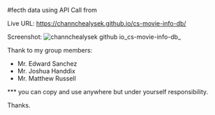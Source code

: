 #fecth data using API Call from 


Live URL: https://channchealysek.github.io/cs-movie-info-db/

Screenshot:
![channchealysek github io_cs-movie-info-db_](https://user-images.githubusercontent.com/102747948/178157669-d4a50c42-14b8-4b50-b337-947d4055a107.png)

Thank to my group members:
	<ul>
	<li>Mr. Edward Sanchez</li>
	<li>Mr. Joshua Handdix</li>
	<li>Mr. Matthew Russell</li></ul>

*** you can copy and use anywhere but under yourself responsibility.

Thanks.
